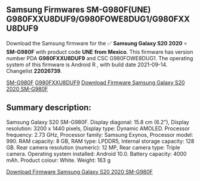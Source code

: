 <h2>Samsung Firmwares SM-G980F(UNE) G980FXXU8DUF9/G980FOWE8DUG1/G980FXXU8DUF9</h2>
Download the Samsung firmware for the ✅ <strong>Samsung Galaxy S20 2020 </strong> ⭐ <strong>SM-G980F</strong> with product code <strong>UNE</strong> <strong> from Mexico</strong>. This firmware has version number PDA <strong>G980FXXU8DUF9</strong> and CSC G980FOWE8DUG1. The operating system of this firmware is Android R , with build date 2021-09-14. Changelist <strong>22026739</strong>.


[SM-G980F](https://samfirm.shop/samsung/model/SM-G980F)
[G980FXXU8DUF9](https://samfirm.shop/samsung/pda/G980FXXU8DUF9)
[Download Firmware Samsung Galaxy S20 2020 SM-G980F](https://samfirm.shop/samsung/firmware/456498)
<h2>Summary description:</h2>
<p>Samsung Galaxy S20 SM-G980F. Display diagonal: 15.8 cm (6.2"), Display resolution: 3200 x 1440 pixels, Display type: Dynamic AMOLED. Processor frequency: 2.73 GHz, Processor family: Samsung Exynos, Processor model: 990. RAM capacity: 8 GB, RAM type: LPDDR5, Internal storage capacity: 128 GB. Rear camera resolution (numeric): 12 MP, Rear camera type: Triple camera. Operating system installed: Android 10.0. Battery capacity: 4000 mAh. Product colour: White. Weight: 163 g</p>


[Download Firmware Samsung Galaxy S20 2020 SM-G980F](https://samfirm.shop/samsung/firmware/456498)
